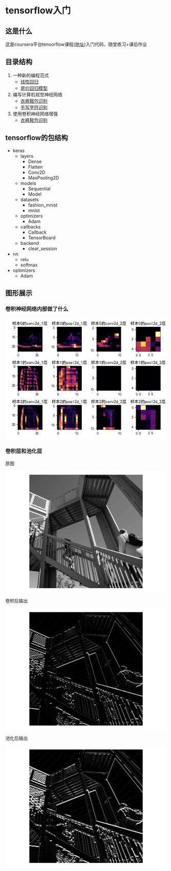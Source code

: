 <h1>tensorflow入门</h1>
<h2>这是什么</h2>
这是coursera平台tensorflow课程(<a href="https://www.coursera.org/learn/introduction-tensorflow" target="_blank">地址</a>)入门代码，随堂练习+课后作业
<h2>目录结构</h2>
<ol>
    <li>一种新的编程范式
        <ul>
            <li><a href="./1st - A New Programing Paradigm/LinearRegression.py">线性回归</a></li>
            <li><a href="./1st - A New Programing Paradigm/HousePrices.py" target="_blank">房价回归模型</a></li>
        </ul>
    </li>
    <li>编写计算机视觉神经网络
        <ul>
            <li><a href="./2nd - Introduction to Computer Vision/FashionMNIST.py" target="_blank">衣裤鞋包识别</a></li>
            <li><a href="./2nd - Introduction to Computer Vision/HandwritingRecognition.py" target="_blank">手写字符识别</a></li>
        </ul>
    </li>
    <li>使用卷积神经网络增强
        <ul>
            <li>
            <a href="./3rd - Enhancing Vision with Convolutional Neural Networks/FashionMNIST.py" target="_blank">衣裤鞋包识别</a><br />
            </li>
        </ul>
    </li>
</ol>
<h2>tensorflow的包结构</h2>
<ul>
    <li>keras
        <ul>
            <li>layers
                <ul>
                    <li>Dense</li>
                    <li>Flatten</li>
                    <li>Conv2D</li>
                    <li>MaxPooling2D</li>
                </ul>
            </li>
            <li>models
                <ul>
                    <li>Sequential</li>
                    <li>Model</li>
                </ul>
            </li>
            <li>datasets
                <ul>
                    <li>fashion_mnist</li>
                    <li>mnist</li>
                </ul>
            </li>
            <li>optimizers
                <ul>
                    <li>Adam</li>
                </ul>
            </li>
            <li>callbacks
                <ul>
                    <li>Callback</li>
                    <li>TensorBoard</li>
                </ul>
            </li>
            <li>backend
                <ul>
                    <li>clear_session</li>
                </ul>
            </li>
        </ul>
    </li>
    <li>nn
        <ul>
            <li>relu</li>
            <li>softmax</li>
        </ul>
    </li>
    <li>optimizers
        <ul>
            <li>Adam</li>
        </ul>
    </li>
</ul>
<h2>图形展示</h2>
<h3>卷积神经网络内部做了什么</h3>
<img src="./imgs/inner_weights.png" alt="内部识别结果">
<h3>卷积层和池化层</h3>
<p>原图</p>
<img src="./imgs/ConvAndPooling_0.png" alt="原图" />
<p>卷积后输出</p>
<img src="./imgs/ConvAndPooling_1.png" alt="卷积后输出" />
<p>池化后输出</p>
<img src="./imgs/ConvAndPooling_2.png" alt="最大池化后输出" />

